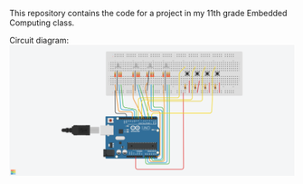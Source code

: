 This repository contains the code for a project in my 11th grade Embedded Computing class.

Circuit diagram:
![Circuit diagram](circuit_diagram.png)
